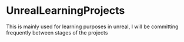 # UnrealLearningProjects
This is mainly used for learning purposes in unreal, I will be committing frequently between stages of the projects
